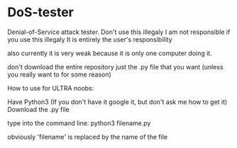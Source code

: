 # DoS-tester
Denial-of-Service attack tester.
Don't use this illegaly
I am not responsible if you use this illegaly
It is entirely the user's responsibility

also currently it is very weak because it is only one computer doing it.

don't download the entire repository just the .py file that you want (unless you really want to for some reason)

How to use for ULTRA noobs:

Have Python3 (If you don't have it google it, but don't ask me how to get it)
Download the .py file

type into the command line:
python3 filename.py

obviously 'filename' is replaced by the name of the file
